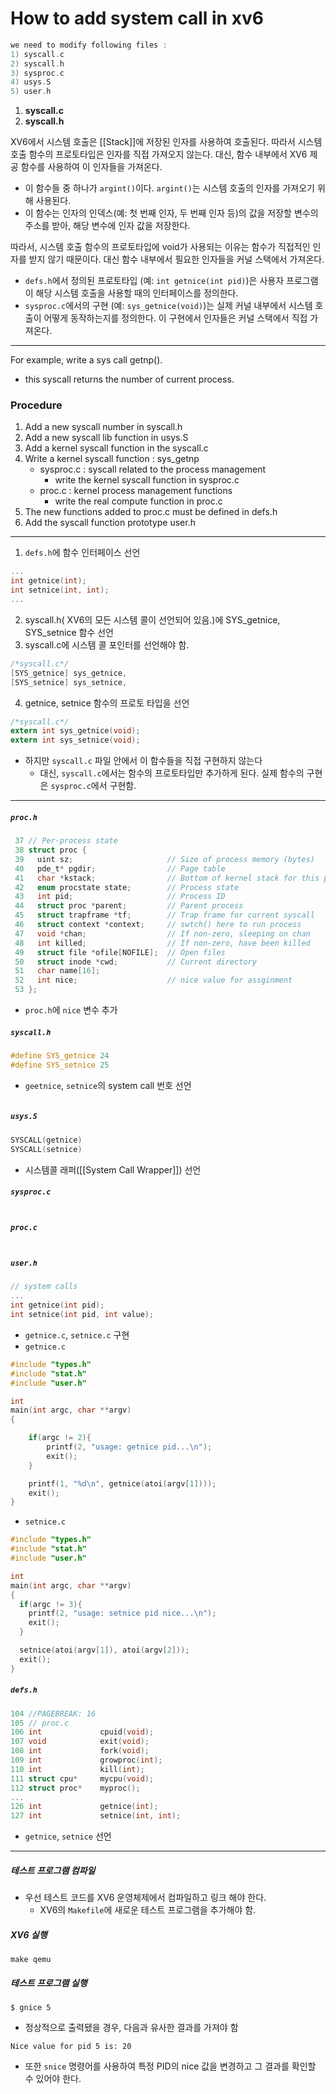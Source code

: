 # How to add system call in xv6
```c
we need to modify following files :
1) syscall.c
2) syscall.h
3) sysproc.c
4) usys.S
5) user.h
```
1. **syscall.c**
2. **syscall.h**

XV6에서 시스템 호출은 [[Stack]]에 저장된 인자를 사용하여 호출된다. 따라서 시스템 호출 함수의 프로토타입은 인자를 직접 가져오지 않는다. 대신, 함수 내부에서 XV6 제공 함수를 사용하여 이 인자들을 가져온다.
- 이 함수들 중 하나가 `argint()`이다. `argint()`는 시스템 호출의 인자를 가져오기 위해 사용된다.
- 이 함수는 인자의 인덱스(예: 첫 번째 인자, 두 번째 인자 등)의 값을 저장할 변수의 주소를 받아, 해당 변수에 인자 값을 저장한다.

따라서, 시스템 호출 함수의 프로토타입에 void가 사용되는 이유는 함수가 직접적인 인자를 받지 않기 때문이다. 대신 함수 내부에서 필요한 인자들을 커널 스택에서 가져온다.
- `defs.h`에서 정의된 프로토타입 (예: `int getnice(int pid)`)은 사용자 프로그램이 해당 시스템 호출을 사용할 때의 인터페이스를 정의한다.
- `sysproc.c`에서의 구현 (예: `sys_getnice(void)`)는 실제 커널 내부에서 시스템 호출이 어떻게 동작하는지를 정의한다. 이 구현에서 인자들은 커널 스택에서 직접 가져온다.
___
For example, write a sys call getnp().

- this syscall returns the number of current process.

  

### Procedure

1. Add a new syscall number in syscall.h
2. Add a new syscall lib function in usys.S
3. Add a kernel syscall function in the syscall.c
4. Write a kernel syscall function : sys_getnp
	- sysproc.c : syscall related to the process management
		- write the kernel syscall function in sysproc.c
	- proc.c : kernel process management functions
		- write the real compute function in proc.c
5. The new functions added to proc.c must be defined in defs.h
6. Add the syscall function prototype user.h

___
1. `defs.h`에 함수 인터페이스 선언
```c
...
int getnice(int);
int setnice(int, int);
...
```
2. syscall.h( XV6의 모든 시스템 콜이 선언되어 있음.)에 SYS_getnice, SYS_setnice 함수 선언
3. syscall.c에 시스템 콜 포인터를 선언해야 함.
```c
/*syscall.c*/
[SYS_getnice] sys_getnice,
[SYS_setnice] sys_setnice,
```
4. getnice, setnice 함수의 프로토 타입을 선언
```c
/*syscall.c*/
extern int sys_getnice(void);
extern int sys_setnice(void);
```

- 하지만 `syscall.c` 파일 안에서 이 함수들을 직접 구현하지 않는다
	- 대신, `syscall.c`에서는 함수의 프로토타입만 추가하게 된다. 실제 함수의 구현은 `sysproc.c`에서 구현함.


---
##### `proc.h`
```c
 37 // Per-process state
 38 struct proc {
 39   uint sz;                     // Size of process memory (bytes)
 40   pde_t* pgdir;                // Page table
 41   char *kstack;                // Bottom of kernel stack for this process
 42   enum procstate state;        // Process state
 43   int pid;                     // Process ID
 44   struct proc *parent;         // Parent process
 45   struct trapframe *tf;        // Trap frame for current syscall
 46   struct context *context;     // swtch() here to run process
 47   void *chan;                  // If non-zero, sleeping on chan
 48   int killed;                  // If non-zero, have been killed
 49   struct file *ofile[NOFILE];  // Open files
 50   struct inode *cwd;           // Current directory
 51   char name[16];
 52   int nice;                    // nice value for assginment
 53 };
```
- `proc.h`에 `nice` 변수 추가

##### `syscall.h`
```c
#define SYS_getnice 24
#define SYS_setnice 25
```
- `geetnice`, `setnice`의 system call 번호 선언
```c
```
##### `usys.S`
```c
SYSCALL(getnice)
SYSCALL(setnice)
```
- 시스템콜 래퍼([[System Call Wrapper]]) 선언
##### `sysproc.c`
```c
```
##### `proc.c`
```c
```

##### `user.h`
```c
// system calls
...
int getnice(int pid);
int setnice(int pid, int value);
```


- `getnice.c`, `setnice.c` 구현
- `getnice.c`
```c
#include "types.h"
#include "stat.h"
#include "user.h"

int
main(int argc, char **argv)
{

	if(argc != 2){
		printf(2, "usage: getnice pid...\n");
		exit();
	}

	printf(1, "%d\n", getnice(atoi(argv[1])));
	exit();
}
```
- `setnice.c`
```c
#include "types.h"
#include "stat.h"
#include "user.h"

int
main(int argc, char **argv)
{
  if(argc != 3){
    printf(2, "usage: setnice pid nice...\n");
    exit();
  }

  setnice(atoi(argv[1]), atoi(argv[2]));
  exit();
}
```

##### `defs.h`
```c
104 //PAGEBREAK: 16
105 // proc.c
106 int             cpuid(void);
107 void            exit(void);
108 int             fork(void);
109 int             growproc(int);
110 int             kill(int);
111 struct cpu*     mycpu(void);
112 struct proc*    myproc();
...
126 int             getnice(int);
127 int             setnice(int, int);
```
- `getnice`, `setnice` 선언

___
##### 테스트 프로그램 컴파일
- 우선 테스트 코드를 XV6 운영체제에서 컴파일하고 링크 해야 한다.
	- XV6의 `Makefile`에 새로운 테스트 프로그램을 추가해야 함.

##### XV6 실행
```shell
make qemu
```

##### 테스트 프로그램 실행
```shell
$ gnice 5
```
- 정상적으로 출력됐을 경우, 다음과 유사한 결과를 가져야 함
```shell
Nice value for pid 5 is: 20
```
- 또한 `snice` 명령어를 사용하여 특정 PID의 nice 값을 변경하고 그 결과를 확인할 수 있어야 한다.
